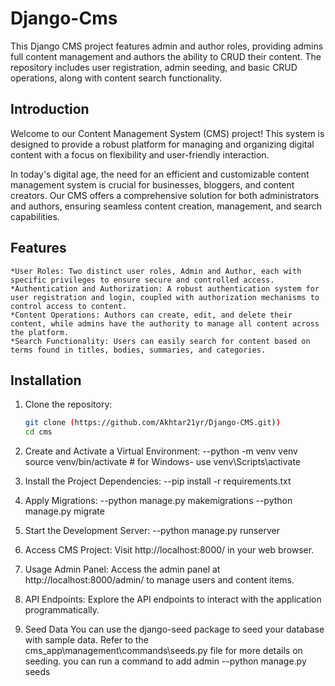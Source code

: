 # Django-Cms

This Django CMS project features admin and author roles, providing admins full content management and authors the ability to CRUD their content. The repository includes user registration, admin seeding, and basic CRUD operations, along with content search functionality.


## Introduction

Welcome to our Content Management System (CMS) project! This system is designed to provide a robust platform for managing and organizing digital content with a focus on flexibility and user-friendly interaction.

In today's digital age, the need for an efficient and customizable content management system is crucial for businesses, bloggers, and content creators. Our CMS offers a comprehensive solution for both administrators and authors, ensuring seamless content creation, management, and search capabilities.

## Features
    *User Roles: Two distinct user roles, Admin and Author, each with specific privileges to ensure secure and controlled access.
    *Authentication and Authorization: A robust authentication system for user registration and login, coupled with authorization mechanisms to control access to content.
    *Content Operations: Authors can create, edit, and delete their content, while admins have the authority to manage all content across the platform.
    *Search Functionality: Users can easily search for content based on terms found in titles, bodies, summaries, and categories.

## Installation

1. Clone the repository:

   ```bash
   git clone (https://github.com/Akhtar21yr/Django-CMS.git))
   cd cms

2. Create and Activate a Virtual Environment:
--python -m venv venv
source venv/bin/activate  # for Windows- use venv\Scripts\activate


3. Install the Project Dependencies:
--pip install -r requirements.txt


4. Apply Migrations:
--python manage.py makemigrations
--python manage.py migrate


5. Start the Development Server:
--python manage.py runserver


6. Access CMS Project:
Visit http://localhost:8000/ in your web browser.

7. Usage
Admin Panel: Access the admin panel at http://localhost:8000/admin/ to manage users and content items.

8. API Endpoints: Explore the API endpoints to interact with the application programmatically.

9. Seed Data
You can use the django-seed package to seed your database with sample data. Refer to the cms_app\management\commands\seeds.py file for more details on seeding.
you can run a command to add admin
--python manage.py seeds
